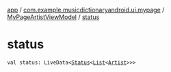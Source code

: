 [app](../../index.md) / [com.example.musicdictionaryandroid.ui.mypage](../index.md) / [MyPageArtistViewModel](index.md) / [status](./status.md)

# status

`val status: LiveData<`[`Status`](../../com.example.musicdictionaryandroid.ui.util/-status/index.md)`<`[`List`](https://kotlinlang.org/api/latest/jvm/stdlib/kotlin.collections/-list/index.html)`<`[`Artist`](../../com.example.musicdictionaryandroid.domain.model.entity/-artist/index.md)`>>>`
